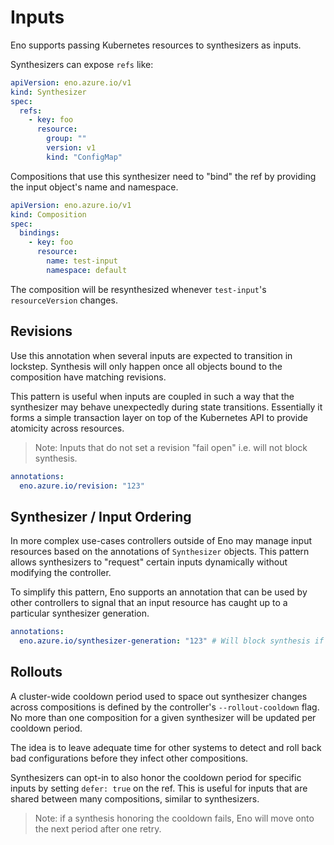 # Inputs

Eno supports passing Kubernetes resources to synthesizers as inputs.

Synthesizers can expose `refs` like:

```yaml
apiVersion: eno.azure.io/v1
kind: Synthesizer
spec:
  refs:
    - key: foo
      resource:
        group: ""
        version: v1
        kind: "ConfigMap"
```

Compositions that use this synthesizer need to "bind" the ref by providing the input object's name and namespace.

```yaml
apiVersion: eno.azure.io/v1
kind: Composition
spec:
  bindings:
    - key: foo
      resource:
        name: test-input
        namespace: default
```

The composition will be resynthesized whenever `test-input`'s `resourceVersion` changes.

## Revisions

Use this annotation when several inputs are expected to transition in lockstep.
Synthesis will only happen once all objects bound to the composition have matching revisions.

This pattern is useful when inputs are coupled in such a way that the synthesizer may behave unexpectedly during state transitions.
Essentially it forms a simple transaction layer on top of the Kubernetes API to provide atomicity across resources.

> Note: Inputs that do not set a revision "fail open" i.e. will not block synthesis.

```yaml
annotations:
  eno.azure.io/revision: "123"
```

## Synthesizer / Input Ordering

In more complex use-cases controllers outside of Eno may manage input resources based on the annotations of `Synthesizer` objects.
This pattern allows synthesizers to "request" certain inputs dynamically without modifying the controller.

To simplify this pattern, Eno supports an annotation that can be used by other controllers to signal that an input resource has caught up to a particular synthesizer generation.

```yaml
annotations:
  eno.azure.io/synthesizer-generation: "123" # Will block synthesis if < the synthesizer's metadata.generation
```

## Rollouts

A cluster-wide cooldown period used to space out synthesizer changes across compositions is defined by the controller's `--rollout-cooldown` flag.
No more than one composition for a given synthesizer will be updated per cooldown period.

The idea is to leave adequate time for other systems to detect and roll back bad configurations before they infect other compositions.

Synthesizers can opt-in to also honor the cooldown period for specific inputs by setting `defer: true` on the ref.
This is useful for inputs that are shared between many compositions, similar to synthesizers.

> Note: if a synthesis honoring the cooldown fails, Eno will move onto the next period after one retry.
